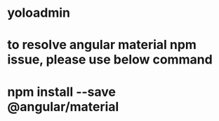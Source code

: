 # yoloadmin
# to resolve angular material npm issue, please use below command 
# npm install --save @angular/material